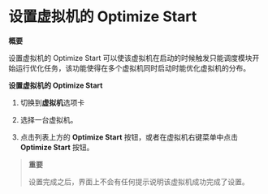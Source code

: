 # 设置虚拟机的 Optimize Start

**概要**

设置虚拟机的 Optimize Start
可以使该虚拟机在启动的时候触发只能调度模块开始运行优化任务，该功能使得在多个虚拟机同时启动时能优化虚拟机的分布。

**设置虚拟机的 Optimize Start**

1. 切换到**虚拟机**选项卡

2. 选择一台虚拟机。

3. 点击列表上方的 **Optimize Start** 按钮，或者在虚拟机右键菜单中点击 **Optimize Start** 按钮。

> **重要**
>
> 设置完成之后，界面上不会有任何提示说明该虚拟机成功完成了设置。
